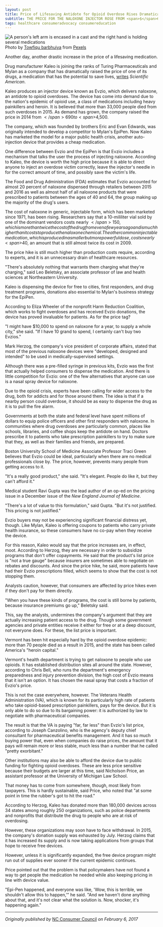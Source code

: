 ```yaml
---
layout: post
title: Price of Lifesaving Antidote for Opioid Overdose Rises Dramatically
subtitle: THE PRICE FOR THE NALOXONE INJECTOR ROSE FROM <span>$</span>690 TO <span>$</span4,500 IN ONE YEAR
tags: healthcare consumeradvocacy consumereducation
---
```

<div>
  <img class="mx-auto w-1/2" src="https://samanthaliskcarson.com/assets/img/arm-bandage-pills.jpg" alt="A person's left arm is encased in a cast and the right hand is holding several medications">
    <figcaption class="text-center">
      Photo by <a href="https://www.pexels.com/@towfiqu-barbhuiya-3440682/">Towfiqu barbhuiya</a> from <a href="https://www.pexels.com/photo/an-injured-person-holding-assorted-medicine-8732779/">Pexels</a>
    </figcaption>
</div>

Another day, another drastic increase in the price of a lifesaving medication.

Drug manufacturer Kaleo is joining the ranks of Turing Pharmaceuticals and Mylan as a company that has dramatically raised the price of one of its drugs, a medication that has the potential to save lives, <a href="https://www.scientificamerican.com/article/massive-price-hike-for-lifesaving-opioid-overdose-antidote1/">writes</a> _Scientific American_.

Kaleo produces an injector device known as Evzio, which delivers naloxone, an antidote to opioid overdoses. The device has come into demand due to the nation's epidemic of opioid use, a class of medications including heavy painkillers and heroin. It is believed that more than 33,000 people died from such overdoses in 2015. As demand has grown, the company raised the price in 2014 from <span>$</span>690 to <span>$</span>4,500.

The company, which was founded by brothers Eric and Evan Edwards, was originally intended to develop a competitor to Mylan's EpiPen. Now Kaleo has marketed the model for a major public health crisis, another auto-injection device that provides a cheap medication.

One difference between Evzio and the EpiPen is that Evzio includes a mechanism that talks the user the process of injecting naloxone. According to Kaleo, the device is worth the high price because it is able to direct anyone to inject an overdose victim correctly, leave the injector's needle in for the correct amount of time, and possibly save the victim's life.

The Food and Drug Administration (FDA) estimates that Evzio accounted for almost 20 percent of naloxone dispensed through retailers between 2015 and 2016 as well as almost half of all naloxone products that were prescribed to patients between the ages of 40 and 64, the group making up the majority of the drug's users.

The cost of naloxone in generic, injectable form, which has been marketed since 1971, has been rising. Researchers say that a 10-mililiter vial sold by one of the dominant vendors costs nearly <span>$</span>150, which is more than twice the cost of the drug from even a few years ago and is much higher than it costs to produce the naloxone chemical. The other common injectable medication, which is produced in a smaller but more powerful dose, costs nearly <span>$</span>40, an amount that is still almost twice its cost in 2009.

The price hike is still much higher than production costs require, according to experts, and it is an unnecessary drain of healthcare resources.

"There's absolutely nothing that warrants them charging what they're charging," said Leo Beletsky, an associate professor of law and health sciences at Northeastern University.

Kaleo is dispensing the device for free to cities, first responders, and drug treatment programs, donations also essential to Mylan's business strategy for the EpiPen.

According to Eliza Wheeler of the nonprofit Harm Reduction Coalition, which works to fight overdoses and has received Evzio donations, the device has proved invaluable for patients. As for the price tag?

"I might have <span>$</span>10,000 to spend on naloxone for a year, to supply a whole city," she said. "If I have 10 grand to spend, I certainly can't buy two Evzios."

Mark Herzog, the company's vice president of corporate affairs, stated that most of the previous naloxone devices were "developed, designed and intended" to be used in medically-supervised settings.

Although there was a pre-filled syringe in previous kits, Evzio was the first that actually helped consumers to dispense the medication. And there is little competition for Evzio: one of the few alternatives that anyone can use is a nasal spray device for naloxone.

Due to the opioid crisis, experts have been calling for wider access to the drug, both for addicts and for those around them. The idea is that if a nearby person could overdose, it should be as easy to dispense the drug as it is to pull the fire alarm.

Governments at both the state and federal level have spent millions of dollars to equip police officers and other first responders with naloxone. In communities where drug overdoses are particularly common, places like schools, libraries, and coffee shops keep the antidote on hand. Doctors prescribe it to patients who take prescription painkillers to try to make sure that they, as well as their families and friends, are prepared.

Boston University School of Medicine Associate Professor Traci Green believes that Evzio could be ideal, particularly when there are no medical professionals close by. The price, however, prevents many people from getting access to it.

"It's a really good product," she said. "It's elegant. People do like it, but they can't afford it."

Medical student Ravi Gupta was the lead author of an op-ed on the pricing issue in a December issue of the _New England Journal of Medicine_.

"There's a lot of value to this formulation," said Gupta. "But it's not justified. This pricing is not justified."

Evzio buyers may not be experiencing significant financial distress yet, though. Like Mylan, Kaleo is offering coupons to patients who carry private health insurance, so these consumers have no co-pay when they receive the device.

For this reason, Kaleo would say that the price increases are, in effect, moot. According to Herzog, they are necessary in order to subsidize programs that don't offer copayments. He said that the product's list price is "not a true gauge" because insurers are sometimes able to negotiate on rebates and discounts. And since the price hike, he said, more patients have had their Evzio prescriptions filled, which seems to show that the cost is not stopping them.

Analysts caution, however, that consumers are affected by price hikes even if they don't pay for them directly.

"When you have these kinds of programs, the cost is still borne by patients, because insurance premiums go up," Beletsky said.

This, say the analysts, undermines the company's argument that they are actually increasing patient access to the drug. Though some government agencies and private entities receive it either for free or at a deep discount, not everyone does. For these, the list price is important.

Vermont has been hit especially hard by the opioid overdose epidemic: more than 70 people died as a result in 2015, and the state has been called America's "heroin capital."

Vermont's health department is trying to get naloxone to people who use opioids. It has established distribution sites all around the state. However, according to Chris Bell, who runs the department's emergency preparedness and injury prevention division, the high cost of Evzio means that it isn't an option. It has chosen the nasal spray that costs a fraction of Evzio's price.

This is not the case everywhere, however. The Veterans Health Administration (VA), which is known for its particularly high rate of patients who take opioid-based prescription painkillers, pays for the device. But it is only able to do so due to its bargaining power: it is authorized by law to negotiate with pharmaceutical companies.

The result is that the VA is paying "far, far less" than Evzio's list price, according to Joseph Canzolino, who is the agency's deputy chief consultant for pharmaceutical benefits management. And it has so much buying power that, even when companies do raise prices, the amount that it pays will remain more or less stable, much less than a number that he called "pretty exorbitant."

Other institutions may also be able to afford the device due to public funding for fighting opioid overdoses. These are less price sensitive because their budgets are larger at this time, said Nicholson Price, an assistant professor at the University of Michigan Law School.

That money has to come from somewhere, though, most likely from taxpayers. This is hardly sustainable, said Price, who noted that "at some point in time the rubber's got to hit the road."

According to Herzog, Kaleo has donated more than 180,000 devices across 34 states among roughly 250 organizations, such as police departments and nonprofits that distribute the drug to people who are at risk of overdosing.

However, these organizations may soon have to face withdrawal. In 2015, the company's donation supply was exhausted by July. Herzog claims that it has increased its supply and is now taking applications from groups that hope to receive free devices.

However, unless it is significantly expanded, the free device program might run out of supplies ever sooner if the current epidemic continues.

Price pointed out that the problem is that policymakers have not found a way to get people the medication he needed while also keeping pricing in line with device value.

"Epi-Pen happened, and everyone was like, 'Wow, this is terrible, we shouldn't allow this to happen,'" he said. "And we haven't done anything about that, and it's not clear what the solution is. Now, shocker, it's happening again."
 
***

*Originally published by* [NC Consumer Council](https://web.archive.org/web/20200929182234/https://www.ncconsumer.org/news-articles/price-of-lifesaving-antidote-for-opioid-overdose-rises-dramatically.html) *on February 6, 2017*
